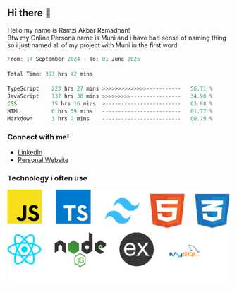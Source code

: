 ## Hi there 👋
Hello my name is Ramzi Akbar Ramadhan!\
Btw my Online Persona name is Muni and i have bad sense of naming thing so i just named all of my project with Muni in the first word
<!--START_SECTION:Muni-->

```Javascript
From: 14 September 2024 - To: 01 June 2025

Total Time: 393 hrs 42 mins

TypeScript    223 hrs 27 mins >>>>>>>>>>>>>>-----------   56.71 %
JavaScript    137 hrs 30 mins >>>>>>>>>----------------   34.90 %
CSS           15 hrs 16 mins  >------------------------   03.88 %
HTML          6 hrs 59 mins   -------------------------   01.77 %
Markdown      3 hrs 7 mins    -------------------------   00.79 %
```

<!--END_SECTION:Muni-->
### Connect with me!
* [LinkedIn](https://www.linkedin.com/in/ramzi-akbar-ramadhan-b8b05a243/)
* [Personal Website](https://www.muniporto.my.id/)
### Technology i often use
![Technology List](assets/techlist.png)
